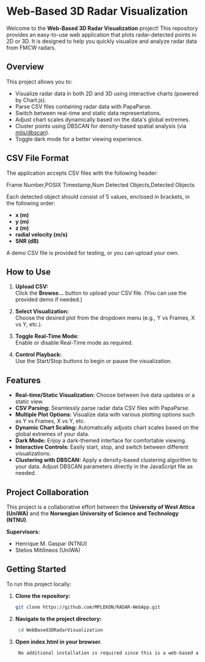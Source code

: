 # Web-Based 3D Radar Visualization

Welcome to the **Web-Based 3D Radar Visualization** project! This repository provides an easy-to-use web application that plots radar-detected points in 2D or 3D. It is designed to help you quickly visualize and analyze radar data from FMCW radars.

## Overview

This project allows you to:
- Visualize radar data in both 2D and 3D using interactive charts (powered by Chart.js).
- Parse CSV files containing radar data with PapaParse.
- Switch between real-time and static data representations.
- Adjust chart scales dynamically based on the data's global extremes.
- Cluster points using DBSCAN for density-based spatial analysis (via [mljs/dbscan](https://github.com/mljs/dbscan)).
- Toggle dark mode for a better viewing experience.

## CSV File Format

The application accepts CSV files with the following header:

Frame Number,POSIX Timestamp,Num Detected Objects,Detected Objects

Each detected object should consist of 5 values, enclosed in brackets, in the following order:
- **x (m)**
- **y (m)**
- **z (m)**
- **radial velocity (m/s)**
- **SNR (dB)**

A demo CSV file is provided for testing, or you can upload your own.

## How to Use

1. **Upload CSV:**  
   Click the **Browse...** button to upload your CSV file. (You can use the provided demo if needed.)

2. **Select Visualization:**  
   Choose the desired plot from the dropdown menu (e.g., Y vs Frames, X vs Y, etc.).

3. **Toggle Real-Time Mode:**  
   Enable or disable Real-Time mode as required.

4. **Control Playback:**  
   Use the Start/Stop buttons to begin or pause the visualization.

## Features

- **Real-time/Static Visualization:** Choose between live data updates or a static view.
- **CSV Parsing:** Seamlessly parse radar data CSV files with PapaParse.
- **Multiple Plot Options:** Visualize data with various plotting options such as Y vs Frames, X vs Y, etc.
- **Dynamic Chart Scaling:** Automatically adjusts chart scales based on the global extremes of your data.
- **Dark Mode:** Enjoy a dark-themed interface for comfortable viewing.
- **Interactive Controls:** Easily start, stop, and switch between different visualizations.
- **Clustering with DBSCAN:** Apply a density-based clustering algorithm to your data. Adjust DBSCAN parameters directly in the JavaScript file as needed.

## Project Collaboration

This project is a collaborative effort between the **University of West Attica (UniWA)** and the **Norwegian University of Science and Technology (NTNU)**.

**Supervisors:**  
- Henrique M. Gaspar (NTNU)  
- Stelios Mitilineos (UniWA)

## Getting Started

To run this project locally:

1. **Clone the repository:**
   ```bash
   git clone https://github.com/MPLEKON/RADAR-WebApp.git
2. **Navigate to the project directory:**
   ```bash
    cd WebBased3DRadarVisualization
3. **Open index.html in your browser.**
   ```bash
    No additional installation is required since this is a web-based application.